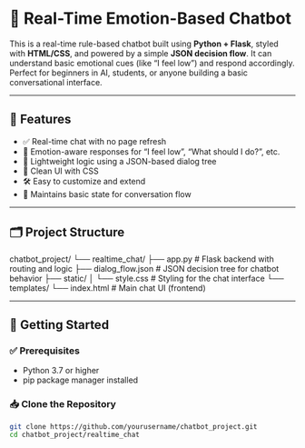 # 🤖 Real-Time Emotion-Based Chatbot

This is a real-time rule-based chatbot built using **Python + Flask**, styled with **HTML/CSS**, and powered by a simple **JSON decision flow**. It can understand basic emotional cues (like “I feel low”) and respond accordingly. Perfect for beginners in AI, students, or anyone building a basic conversational interface.

---

## 📌 Features

- ✅ Real-time chat with no page refresh
- 🤗 Emotion-aware responses for “I feel low”, “What should I do?”, etc.
- 🧠 Lightweight logic using a JSON-based dialog tree
- 🎨 Clean UI with CSS
- 🛠 Easy to customize and extend
- 💬 Maintains basic state for conversation flow

---

## 🗂 Project Structure


chatbot_project/
└── realtime_chat/
├── app.py # Flask backend with routing and logic
├── dialog_flow.json # JSON decision tree for chatbot behavior
├── static/
│ └── style.css # Styling for the chat interface
└── templates/
└── index.html # Main chat UI (frontend)


---

## 🚀 Getting Started

### ✅ Prerequisites

- Python 3.7 or higher
- pip package manager installed

### 📥 Clone the Repository

```bash
git clone https://github.com/yourusername/chatbot_project.git
cd chatbot_project/realtime_chat
